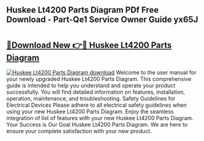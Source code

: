 ## Huskee Lt4200 Parts Diagram PDf Free Download - Part-Qe1 Service Owner Guide yx65J

# <h2><a href="http://dfn4g2.blite.top/?on=Huskee+Lt4200+Parts+Diagram">🔗Download New 👉🔴 Huskee Lt4200 Parts Diagram</a></h2>

[![Huskee Lt4200 Parts Diagram download](https://i.imgur.com/lujVjoI.png)](http://dfn4g2.blite.top/?on=Huskee+Lt4200+Parts+Diagram)
Welcome to the user manual for your newly upgraded Huskee Lt4200 Parts Diagram. This comprehensive guide is intended to help you understand and operate your product successfully. You will find detailed information on features, installation, operation, maintenance, and troubleshooting. Safety Guidelines for Electrical Devices Please adhere to all electrical safety guidelines when using your new Huskee Lt4200 Parts Diagram. Enjoy the seamless integration of list of features with your new Huskee Lt4200 Parts Diagram. Your Success is Our Goal Huskee Lt4200 Parts Diagram. We are here to ensure your complete satisfaction with your new product.

